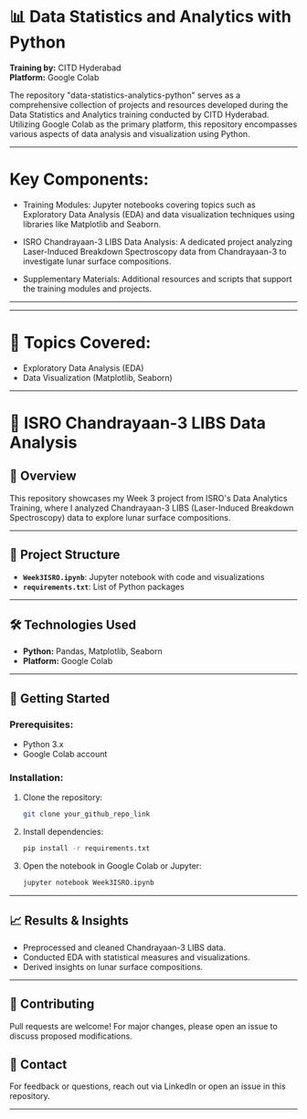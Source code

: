 # 📊 Data Statistics and Analytics with Python  
**Training by:** CITD Hyderabad  
**Platform:** Google Colab  

The repository "data-statistics-analytics-python" serves as a comprehensive collection of projects and resources developed during the Data Statistics and Analytics training conducted by CITD Hyderabad. Utilizing Google Colab as the primary platform, this repository encompasses various aspects of data analysis and visualization using Python.

---
# Key Components:

- Training Modules: Jupyter notebooks covering topics such as Exploratory Data Analysis (EDA) and data visualization techniques using libraries like Matplotlib and Seaborn.

- ISRO Chandrayaan-3 LIBS Data Analysis: A dedicated project analyzing Laser-Induced Breakdown Spectroscopy data from Chandrayaan-3 to investigate lunar surface compositions.

- Supplementary Materials: Additional resources and scripts that support the training modules and projects.

---
---

# 🚀 Topics Covered:
- Exploratory Data Analysis (EDA)
- Data Visualization (Matplotlib, Seaborn)

---

# 🚀 ISRO Chandrayaan-3 LIBS Data Analysis

## 📌 Overview
This repository showcases my Week 3 project from ISRO's Data Analytics Training, where I analyzed Chandrayaan-3 LIBS (Laser-Induced Breakdown Spectroscopy) data to explore lunar surface compositions.

---

## 📂 Project Structure
- **`Week3ISRO.ipynb`**: Jupyter notebook with code and visualizations  
- **`requirements.txt`**: List of Python packages  

---

## 🛠️ Technologies Used
- **Python:** Pandas, Matplotlib, Seaborn  
- **Platform:** Google Colab  

---

## 🚀 Getting Started
### Prerequisites:
- Python 3.x
- Google Colab account

### Installation:
1. Clone the repository:
   ```bash
   git clone your_github_repo_link
   
2. Install dependencies:
   ```bash
   pip install -r requirements.txt
   ```
3. Open the notebook in Google Colab or Jupyter:
   ```bash
   jupyter notebook Week3ISRO.ipynb
   ```

---

## 📈 Results & Insights
- Preprocessed and cleaned Chandrayaan-3 LIBS data.
- Conducted EDA with statistical measures and visualizations.
- Derived insights on lunar surface compositions.

---

## 🤝 Contributing
Pull requests are welcome! For major changes, please open an issue to discuss proposed modifications.

## 📧 Contact
For feedback or questions, reach out via LinkedIn or open an issue in this repository.

---
